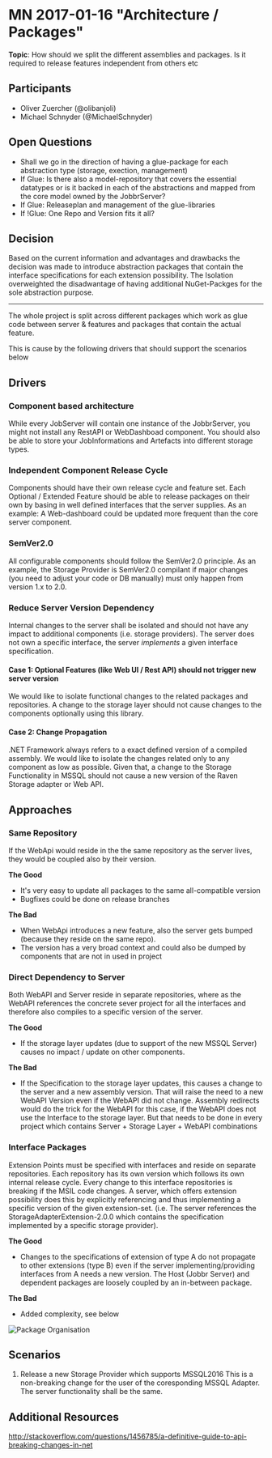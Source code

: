 # MN 2017-01-16 "Architecture / Packages"

**Topic**: How should we split the different assemblies and packages. Is it required to release features independent from others etc

## Participants
* Oliver Zuercher (@olibanjoli)
* Michael Schnyder (@MichaelSchnyder)

## Open Questions
* Shall we go in the direction of having a glue-package for each abstraction type (storage, exection, management)
* If Glue: Is there also a model-repository that covers the essential datatypes or is it backed in each of the abstractions and mapped from the core model owned by the JobbrServer?
* If Glue: Releaseplan and management of the glue-libraries 
* If !Glue: One Repo and Version fits it all?

## Decision
Based on the current information and advantages and drawbacks the decision was made to introduce abstraction packages that contain the interface specifications for each extension possibility. The Isolation overweighted the disadwantage of having additional NuGet-Packges for the sole abstraction purpose.

----------

The whole project is split across different packages which work as glue code between server & features and packages that contain the actual feature.

This is cause by the following drivers that should support the scenarios below

## Drivers
### Component based architecture
While every JobServer will contain one instance of the JobbrServer, you might not install any RestAPI or WebDashboad component. You should also be able to store your JobInformations and Artefacts into different storage types.

### Independent Component Release Cycle
Components should have their own release cycle and feature set. Each Optional / Extended Feature should be able to release packages on their own by basing in well defined interfaces that the server supplies. As an example: A Web-dashboard could be updated more frequent than the core server component. 

### SemVer2.0
All configurable components should follow the SemVer2.0 principle. As an example, the Storage Provider is SemVer2.0 compilant if major changes (you need to adjust your code or DB manually) must only happen from version 1.x to 2.0.

### Reduce Server Version Dependency
Internal changes to the server shall be isolated and should not have any impact to additional components (i.e. storage providers). The server does not own a specific interface, the server _implements_ a given interface specification.

#### Case 1: Optional Features (like Web UI / Rest API) should not trigger new server version
We would like to isolate functional changes to the related packages and repositories. A change to the storage layer should not cause changes to the components optionally using this library.

#### Case 2: Change Propagation
.NET Framework always refers to a exact defined version of a compiled assembly. We would like to isolate the changes related only to any component as low as possible. Given that, a change to the Storage Functionality in MSSQL should not cause a new version of the Raven Storage adapter or Web API.

## Approaches
### Same Repository
If the WebApi would reside in the the same repository as the server lives, they would be coupled also by their version. 

**The Good**
- It's very easy to update all packages to the same all-compatible version
- Bugfixes could be done on release branches

**The Bad**
- When WebApi introduces a new feature, also the server gets bumped (because they reside on the same repo).
- The version has a very broad context and could also be dumped by components that are not in used in project

### Direct Dependency to Server
Both WebAPI and Server reside in separate repositories, where as the WebAPI references the concrete sever project for all the interfaces and therefore also compiles to a specific version of the server. 

**The Good**
- If the storage layer updates (due to support of the new MSSQL Server) causes no impact / update on other components.

**The Bad**
- If the Specification to the storage layer updates, this causes a change to the server and a new assembly version. That will raise the need to a new WebAPI Version even if the WebAPI did not change. Assembly redirects would do the trick for the WebAPI for this case, if the WebAPI does not use the Interface to the storage layer. But that needs to be done in every project which contains Server + Storage Layer + WebAPI combinations

### Interface Packages
Extension Points must be specified with interfaces and reside on separate repositories. Each repository has its own version which follows its own internal release cycle. Every change to this interface repositories is breaking if the MSIL code changes. A server, which offers extension possibility does this by explicitly referencing and thus implementing a specific version of the given extension-set. (i.e. The server references the StorageAdapterExtension-2.0.0 which contains the specification implemented by a specific storage provider).

**The Good**
- Changes to the specifications of extension of type A do not propagate to other extensions (type B) even if the server implementing/providing interfaces from A needs a new version. The Host (Jobbr Server) and dependent packages are loosely coupled by an in-between package.

**The Bad**
- Added complexity, see below

![Package Organisation](assets/mn-2017-01-16-package-organisation.png)

## Scenarios
1. Release a new Storage Provider which supports MSSQL2016
This is a non-breaking change for the user of the coresponding MSSQL Adapter. The server functionality shall be the same.

## Additional Resources
http://stackoverflow.com/questions/1456785/a-definitive-guide-to-api-breaking-changes-in-net
